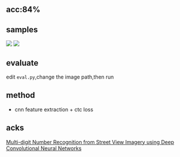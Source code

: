 ## acc:84%

## samples
<img src='https://user-images.githubusercontent.com/35487258/75249849-07b24280-5812-11ea-8805-db276419a459.gif'>
<img src='https://user-images.githubusercontent.com/35487258/75249853-097c0600-5812-11ea-916f-a73b67362a80.gif'>

## evaluate
edit ```eval.py```,change the image path,then run

## method
- cnn feature extraction + ctc loss

## acks
<a href='https://static.googleusercontent.com/media/research.google.com/en//pubs/archive/42241.pdf'>Multi-digit Number Recognition from Street View Imagery using Deep Convolutional Neural Networks</a>

